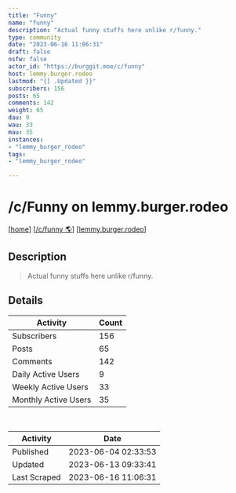 ```yaml
---
title: "Funny" 
name: "funny"
description: "Actual funny stuffs here unlike r/funny."
type: community
date: "2023-06-16 11:06:31"
draft: false
nsfw: false
actor_id: "https://burggit.moe/c/funny"
host: lemmy.burger.rodeo
lastmod: "{[ .Updated }}"
subscribers: 156
posts: 65
comments: 142
weight: 65
dau: 9
wau: 33
mau: 35
instances:
- "lemmy_burger_rodeo"
tags: 
- "lemmy_burger_rodeo"

---
```


# /c/Funny on lemmy.burger.rodeo

[[home](/)]
[[/c/funny 🌎](https://burggit.moe/c/funny)]
[[lemmy.burger.rodeo](/instances/lemmy_burger_rodeo)]


## Description 

<blockquote class="description">
Actual funny stuffs here unlike r/funny.
</blockquote>


## Details

| Activity | Count  |
|----------------------|---|
| Subscribers          | 156 |
| Posts                | 65  |
| Comments             | 142  |
| Daily Active Users   | 9  |
| Weekly Active Users  | 33  |
| Monthly Active Users | 35  |

<br>

| Activity | Date |
|----------------------|---|
| Published            | 2023-06-04 02:33:53 |
| Updated              | 2023-06-13 09:33:41 |
| Last Scraped         | 2023-06-16 11:06:31 |
